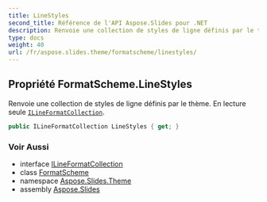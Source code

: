 ```yaml
---
title: LineStyles
second_title: Référence de l'API Aspose.Slides pour .NET
description: Renvoie une collection de styles de ligne définis par le thème. ILineFormatCollectionaspose.slides.theme/ilineformatcollection en lecture seule.
type: docs
weight: 40
url: /fr/aspose.slides.theme/formatscheme/linestyles/
---
```


## Propriété FormatScheme.LineStyles

Renvoie une collection de styles de ligne définis par le thème. En lecture seule [`ILineFormatCollection`](../../ilineformatcollection).

```csharp
public ILineFormatCollection LineStyles { get; }
```

### Voir Aussi

* interface [ILineFormatCollection](../../ilineformatcollection)
* class [FormatScheme](../../formatscheme)
* namespace [Aspose.Slides.Theme](../../formatscheme)
* assembly [Aspose.Slides](../../../)

<!-- NE PAS ÉDITEZ : généré par xmldocmd pour Aspose.Slides.dll -->